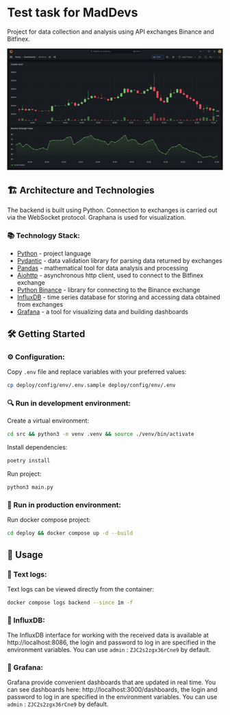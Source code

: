 # Test task for MadDevs

Project for data collection and analysis using API exchanges Binance and Bitfinex.

![chart](/assets/RSI.png)

## 🏗️ Architecture and Technologies

The backend is built using Python. Connection to exchanges is carried out via the WebSocket protocol. Graphana is used for visualization.

### 📚 Technology Stack:

- [Python](https://python.org/) - project language
- [Pydantic](https://docs.pydantic.dev/latest/) - data validation library for parsing data returned by exchanges
- [Pandas](https://pandas.pydata.org/) - mathematical tool for data analysis and processing
- [Aiohttp](https://docs.aiohttp.org/en/stable/index.html) - asynchronous http client, used to connect to the Bitfinex exchange
- [Python Binance](https://github.com/sammchardy/python-binance) - library for connecting to the Binance exchange
- [InfluxDB](https://www.influxdata.com/) - time series database for storing and accessing data obtained from exchanges
- [Grafana](https://grafana.com/grafana/) - a tool for visualizing data and building dashboards

## 🛠️ Getting Started

### ⚙️ Configuration:

Copy `.env` file and replace variables with your preferred values:

```bash
cp deploy/config/env/.env.sample deploy/config/env/.env
```

### 🔍 Run in development environment:

Create a virtual environment:

```bash
cd src && python3 -m venv .venv && source ./venv/bin/activate
```

Install dependencies:

```bash
poetry install
```

Run project:

```bash
python3 main.py
```

### 🚀 Run in production environment:

Run docker compose project:

```bash
cd deploy && docker compose up -d --build
```

## 📁 Usage

### 📝 Text logs:

Text logs can be viewed directly from the container:

```bash
docker compose logs backend --since 1m -f
```

### 🧐 InfluxDB:

The InfluxDB interface for working with the received data is available at http://localhost:8086, the login and password to log in are specified in the environment variables. You can use `admin` : `ZJC2s2zgx36rCne9` by default.

### 🧪 Grafana:

Grafana provide convenient dashboards that are updated in real time. You can see dashboards here: http://localhost:3000/dashboards, the login and password to log in are specified in the environment variables. You can use `admin` : `ZJC2s2zgx36rCne9` by default.
